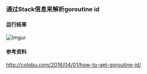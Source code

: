 ### 通过Stack信息来解析goroutine id

#### 运行结果
![Imgur](http://i.imgur.com/hDtFRr8.png)

#### 参考资料
http://colobu.com/2016/04/01/how-to-get-goroutine-id/
